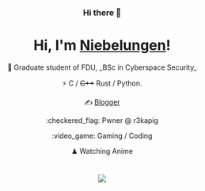 <h3 align="center">Hi there 👋</h3>

<!--
**Niebelungen-D/Niebelungen-D** is a ✨ _special_ ✨ repository because its `README.md` (this file) appears on your GitHub profile.

Here are some ideas to get you started:

- 🔭 I’m currently working on ...
- 🌱 I’m currently learning ...
- 👯 I’m looking to collaborate on ...
- 🤔 I’m looking for help with ...
- 💬 Ask me about ...
- 📫 How to reach me: ...
- 😄 Pronouns: ...
- ⚡ Fun fact: ...
-->

<h1 align="center">Hi, I'm <a href="http://niebelungen-d.github.io/">Niebelungen</a>!</h1> 
<div align="center"> 
<p > 🍻 Graduate student of FDU, _BSc in Cyberspace Security_</p>
<p > ⚡ C / <s>C++</s> Rust / Python.</p>
<p align="center"> ✍️ <a href="http://niebelungen-d.github.io/">Blogger</a></p>
<p align="center"> :checkered_flag: Pwner @ r3kapig</p>
<p align="center"> :video_game: Gaming / Coding</p>
<p align="center"> ♟ Watching Anime </p>
</div>

<h1 align="center"></h1>
<p align="center">
  <a href="https://github.com/Niebelungen-D"><img src="https://github-readme-stats.vercel.app/api?username=Niebelungen-D&hide_border=true&show_icons=true"></a>
</p>
